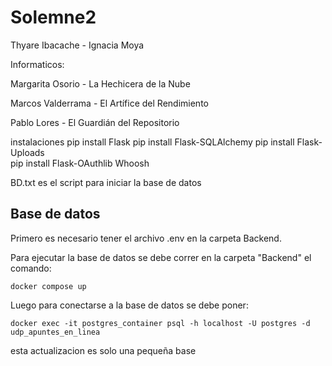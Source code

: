 # Solemne2
Thyare Ibacache - Ignacia Moya

Informaticos:

Margarita Osorio - La Hechicera de la Nube

Marcos Valderrama - El Artífice del Rendimiento

Pablo Lores - El Guardián del Repositorio

instalaciones 
pip install Flask 
pip install Flask-SQLAlchemy 
pip install Flask-Uploads  
pip install Flask-OAuthlib Whoosh

BD.txt es el script para iniciar la base de datos 

## Base de datos
Primero es necesario tener el archivo .env en la carpeta Backend.

Para ejecutar la base de datos se debe correr en la carpeta "Backend" el comando:
```
docker compose up
```

Luego para conectarse a la base de datos se debe poner:
```
docker exec -it postgres_container psql -h localhost -U postgres -d udp_apuntes_en_linea
```


esta actualizacion es solo una pequeña base 



